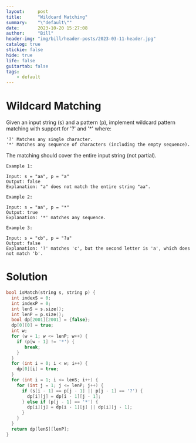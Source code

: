 ```yaml
---
layout:     post
title:      "Wildcard Matching"
summary:    "\"default\""
date:       2023-10-20 15:27:08
author:     "Bill"
header-img: "img/bill/header-posts/2023-03-11-header.jpg"
catalog: true
stickie: false
hide: true
life: false
guitartab: false
tags:
    - default
---
```



# Wildcard Matching


Given an input string (s) and a pattern (p), implement wildcard pattern matching with support for '?' and '*' where:

    '?' Matches any single character.
    '*' Matches any sequence of characters (including the empty sequence).

The matching should cover the entire input string (not partial).

```
Example 1:

Input: s = "aa", p = "a"
Output: false
Explanation: "a" does not match the entire string "aa".

Example 2:

Input: s = "aa", p = "*"
Output: true
Explanation: '*' matches any sequence.

Example 3:

Input: s = "cb", p = "?a"
Output: false
Explanation: '?' matches 'c', but the second letter is 'a', which does not match 'b'.
```

# Solution

```c++
bool isMatch(string s, string p) {
  int indexS = 0;
  int indexP = 0;
  int lenS = s.size();
  int lenP = p.size();
  bool dp[2001][2001] = {false};
  dp[0][0] = true;
  int w;
  for (w = 1; w <= lenP; w++) {
    if (p[w - 1] != '*') {
       break;
    }
  }
  for (int i = 0; i < w; i++) {
    dp[0][i] = true;
  }
  for (int i = 1; i <= lenS; i++) {
    for (int j = 1; j <= lenP; j++) {
      if (s[i - 1] == p[j - 1] || p[j - 1] == '?') {
        dp[i][j] = dp[i - 1][j - 1];
      } else if (p[j - 1] == '*') {
        dp[i][j] = dp[i - 1][j] || dp[i][j - 1];
      }
    }
  }
  return dp[lenS][lenP];
}

```

